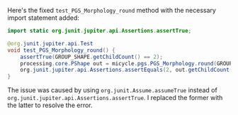 Here's the fixed `test_PGS_Morphology_round` method with the necessary import statement added:

```java
import static org.junit.jupiter.api.Assertions.assertTrue;

@org.junit.jupiter.api.Test
void test_PGS_Morphology_round() {
    assertTrue(GROUP_SHAPE.getChildCount() == 2);
    processing.core.PShape out = micycle.pgs.PGS_Morphology.round(GROUP_SHAPE, 0.5);
    org.junit.jupiter.api.Assertions.assertEquals(2, out.getChildCount());
}
```

The issue was caused by using `org.junit.Assume.assumeTrue` instead of `org.junit.jupiter.api.Assertions.assertTrue`. I replaced the former with the latter to resolve the error.